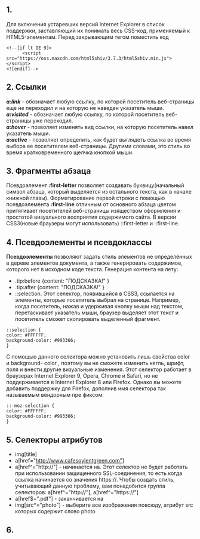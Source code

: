 
## 1. 
Для включения устаревших версий Internet Explorer в список поддержки, заставляющий их понимать весь CSS-код,
применяемый к HTML5-элементам. Перед закрывающим тегом </head> поместить код 
```
<!--[if lt IE 9]>
      <script src="https://oss.maxcdn.com/html5shiv/3.7.3/html5shiv.min.js"></script>
<![endif]-->
```

## 2. Ссылки
*__a:link__* - обозначает любую ссылку, по которой посетитель веб-страницы еще не переходил и на которую не наведен указатель мыши.  
   *__a:visited__* - обозначает любую ссылку, по которой посетитель веб-страницы уже переходил.  
   *__a:hover__* - позволяет изменять вид ссылки, на которую посетитель навел указатель мыши.  
   *__a:active__* - позволяет определить, как будет выглядеть ссылка во время выбора ее посетителем веб-страницы. Другими словами, это стиль во время кратковременного щелчка кнопкой мыши.  
   
## 3. Фрагменты абзаца  
Псевдоэлемент **:first-letter** позволяет создавать буквицу(начальный символ абзаца, который выделяется из остального текста, как в начале книжной главы).
Форматирование первой строки с помощью псевдоэлемента **:first-line** отличным от основного абзаца цветом притягивает посетителей веб-страницы изяществом оформления и простотой визуального восприятия содержимого сайта.
В версии CSS3(новые браузеры могут использовать) ::first-letter и ::first-line.

## 4. Псевдоэлементы и псевдоклассы  
**Псевдоэлементы** позволяют задать стиль элементов не определённых в дереве элементов документа, а также генерировать содержимое, которого нет в исходном коде текста.
Генерация контента на лету: 

   * .tip:before {content: "ПОДСКАЗКА!" }
   * .tip:after {content: "ПОДСКАЗКА!" }      
   * ::selection. Этот селектор, появившийся в CSS3, ссылается на элементы, которые посетитель
выбрал на странице. Например, когда посетитель, нажав и удерживая кнопку мыши
над текстом, перетаскивает указатель мыши, браузер выделяет этот текст и посетитель сможет скопировать выделенный фрагмент.
```
::selection {
color: #FFFFFF;
background-color: #993366;
}
```
С помощью данного селектора можно установить лишь свойства color и  background-
color , поэтому вы не cможете изменить кегль, шрифт, поля и внести другие визуальные
изменения. Этот селектор работает в браузерах Internet Explorer 9, Opera, Chrome и Safari,
но не поддерживается в Internet Explorer 8 или Firefox. Однако вы можете добавить
поддержку для Firefox, дополнив имя селектора так называемым вендорным пре­
фиксом:
```
::-moz-selection {
color: #FFFFFF;
background-color: #993366;
}
```

## 5. Селекторы атрибутов  
* img[title]
* a[href="http://www.cafesoylentgreen.com"]
* a[href^="http://"] - начинается на.
Этот селектор не будет работать при использовании защищенного SSL-соединения, то есть когда
ссылка начинается со значения https://. Чтобы создать стиль, учитывающий данную проблему, вам
понадобится группа селекторов:
a[href^="http://"], a[href^="https://"]
* a[href$=".pdf"] -  заканчивается на
* img[src*="photo"] - выберите все изображения повсюду, атрибут src
которых содержит слово photo

## 6. 
